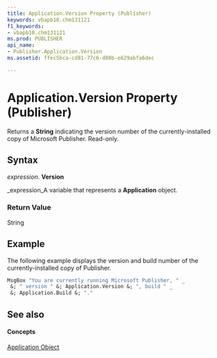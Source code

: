 ```yaml
---
title: Application.Version Property (Publisher)
keywords: vbapb10.chm131121
f1_keywords:
- vbapb10.chm131121
ms.prod: PUBLISHER
api_name:
- Publisher.Application.Version
ms.assetid: ffec5bca-cd81-77c6-d80b-e629abfa6dec

---
```



# Application.Version Property (Publisher)

Returns a  **String** indicating the version number of the currently-installed copy of Microsoft Publisher. Read-only.


## Syntax

 _expression_. **Version**

 _expression_A variable that represents a  **Application** object.


### Return Value

String


## Example

The following example displays the version and build number of the currently-installed copy of Publisher.


```vb
MsgBox "You are currently running Microsoft Publisher, " _ 
 &; " version " &; Application.Version &; ", build " _ 
 &; Application.Build &; "." 

```


## See also


#### Concepts


 [Application Object](application-object-publisher.md)


